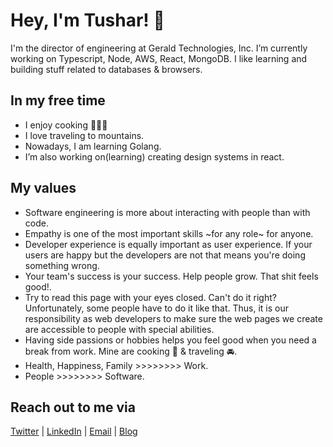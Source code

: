# Hey, I'm Tushar! 👋

I'm the director of engineering at Gerald Technologies, Inc. I’m currently working on Typescript, Node, AWS, React, MongoDB. I like learning and building stuff related to databases & browsers.

## In my free time

- I enjoy cooking 👨🏻‍🍳
- I love traveling to mountains.
- Nowadays, I am learning Golang.
- I’m also working on(learning) creating design systems in react.

## My values

- Software engineering is more about interacting with people than with code.
- Empathy is one of the most important skills ~for any role~ for anyone.
- Developer experience is equally important as user experience. If your users are happy but the developers are not that means you're doing something wrong.
- Your team's success is your success. Help people grow. That shit feels good!.
- Try to read this page with your eyes closed. Can't do it right? Unfortunately, some people have to do it like that. Thus, it is our responsibility as web developers to make sure the web pages we create are accessible to people with special abilities.
- Having side passions or hobbies helps you feel good when you need a break from work. Mine are cooking 🍪 & traveling 🚘.
- Health, Happiness, Family >>>>>>>> Work.
- People >>>>>>>> Software.


## Reach out to me via

[Twitter](https://twitter.com/tusharf5) | [LinkedIn](https://linkedin.com/in/tusharf5) | [Email](ts17995@gmail.com) | [Blog](https://tusharsharma.dev)

